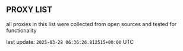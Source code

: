 ## PROXY LIST

all proxies in this list were collected from open sources and tested for functionality

last update: `2025-03-28 06:36:26.812515+00:00` UTC